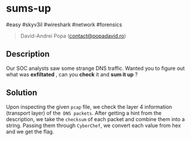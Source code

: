 # sums-up

#easy #skyv3il #wireshark #network #forensics

>David-Andrei Popa (contact@popadavid.ro)

## Description

Our SOC analysts saw some strange DNS traffic. Wanted you to figure out what was **exfiltated** , can you **check** it and **sum it up** ?

## Solution

Upon inspecting the given `pcap` file, we check the layer 4 information (transport layer) of the` DNS packets`. After getting a hint from the description, we take the `checksum` of each packet and combine them into a string. Passing them through `CyberChef`, we convert each value from hex and we get the flag.
